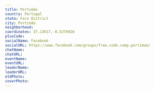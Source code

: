 ```yaml
---
title: Portimão
country: Portugal
state: Faro District
city: Portimão
neighborhood: 
coordinates: 37.13617,-8.5376926
plusCode:
socialName: Facebook
socialURL: https://www.facebook.com/groups/free.code.camp.portimao/
chatName:
chatURL:
eventName:
eventURL:
leaderName:
leaderURL:
oldPhoto: 
coverPhoto:
---
```

